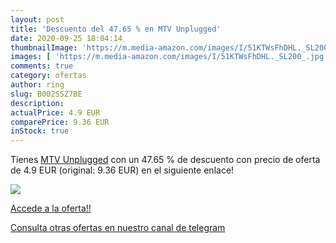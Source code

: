 ```yaml
---
layout: post
title: 'Descuento del 47.65 % en MTV Unplugged'
date: 2020-09-25 18:04:14
thumbnailImage: 'https://m.media-amazon.com/images/I/51KTWsFhDHL._SL200_.jpg'
images: [ 'https://m.media-amazon.com/images/I/51KTWsFhDHL._SL200_.jpg' ]
comments: true
category: ofertas
author: ring
slug: B002SSZ7BE
description:
actualPrice: 4.9 EUR
comparePrice: 9.36 EUR
inStock: true
---
```


Tienes [MTV Unplugged](https://www.amazon.com/dp/B002SSZ7BE/?tag=redken08-20) con un 47.65 % de descuento con precio de oferta de 4.9 EUR (original: 9.36 EUR) en el siguiente enlace!

[![](https://m.media-amazon.com/images/I/51KTWsFhDHL._SL200_.jpg)](https://www.amazon.com/dp/B002SSZ7BE/?tag=redken08-20)

[Accede a la oferta!!](https://www.amazon.com/dp/B002SSZ7BE/?tag=redken08-20)

[Consulta otras ofertas en nuestro canal de telegram](https://t.me/s/ofertas25)
